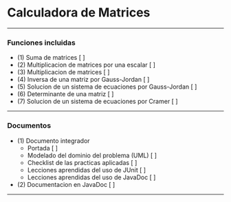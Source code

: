 # Calculadora de Matrices  
---
### Funciones incluidas
* (1) Suma de matrices [ ]
* (2) Multiplicacion  de matrices por una escalar [ ]
* (3) Multiplicacion de matrices [ ]
* (4) Inversa de una matriz por Gauss-Jordan [ ]
* (5) Solucion de un sistema de ecuaciones por Gauss-Jordan [ ]
* (6) Determinante de una matriz [ ]
* (7) Solucion de un sistema de ecuaciones por Cramer [ ]
---
### Documentos
* (1) Documento integrador
    * Portada [ ]
    * Modelado del dominio del problema (UML) [ ]
    * Checklist de las practicas aplicadas [ ]
    * Lecciones aprendidas del uso de JUnit [ ]
    * Lecciones aprendidas del uso de JavaDoc [ ]
* (2) Documentacion en JavaDoc [ ]
---